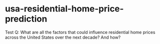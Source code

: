 # usa-residential-home-price-prediction


Test Q: What are all the factors that could influence residential home prices across the United States over the next decade? And how?
